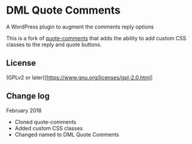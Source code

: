 # DML Quote Comments

A WordPress plugin to augment the comments reply options

This is a fork of [quote-comments](https://wordpress.org/plugins/quote-comments/) that adds the ability to add custom CSS classes to the reply and quote buttons.

## License

(GPLv2 or later)[https://www.gnu.org/licenses/gpl-2.0.html]

## Change log

February 2018

* Cloned quote-comments
* Added custom CSS classes
* Changed named to DML Quote Comments
